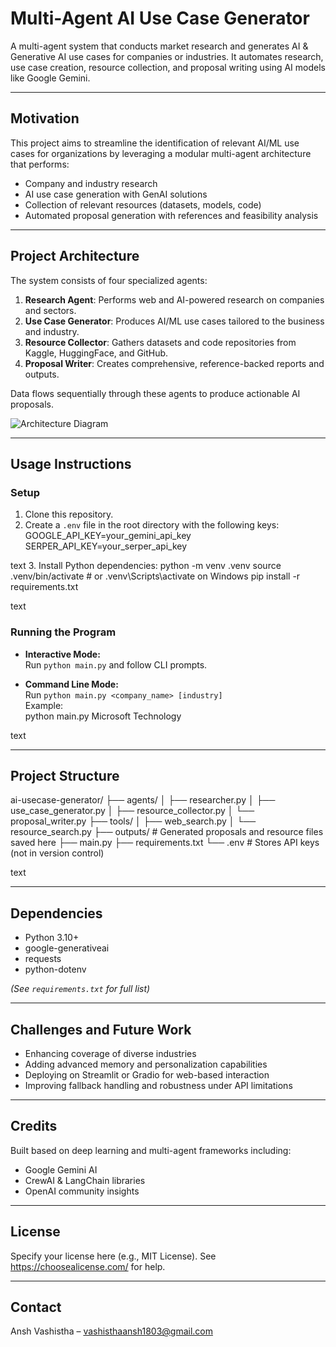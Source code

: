 # Multi-Agent AI Use Case Generator

A multi-agent system that conducts market research and generates AI & Generative AI use cases for companies or industries. It automates research, use case creation, resource collection, and proposal writing using AI models like Google Gemini.

---

## Motivation

This project aims to streamline the identification of relevant AI/ML use cases for organizations by leveraging a modular multi-agent architecture that performs:

- Company and industry research
- AI use case generation with GenAI solutions
- Collection of relevant resources (datasets, models, code)
- Automated proposal generation with references and feasibility analysis

---

## Project Architecture

The system consists of four specialized agents:

1. **Research Agent**: Performs web and AI-powered research on companies and sectors.
2. **Use Case Generator**: Produces AI/ML use cases tailored to the business and industry.
3. **Resource Collector**: Gathers datasets and code repositories from Kaggle, HuggingFace, and GitHub.
4. **Proposal Writer**: Creates comprehensive, reference-backed reports and outputs.

Data flows sequentially through these agents to produce actionable AI proposals.

![Architecture Diagram](https://drive.google.com/file/d/1IIG_uzKc_knOQAUv-OuiBazEgzI99mne/view?usp=drive_link) 

---

## Usage Instructions

### Setup

1. Clone this repository.
2. Create a `.env` file in the root directory with the following keys:
GOOGLE_API_KEY=your_gemini_api_key
SERPER_API_KEY=your_serper_api_key

text
3. Install Python dependencies:
python -m venv .venv
source .venv/bin/activate # or .venv\Scripts\activate on Windows
pip install -r requirements.txt

text

### Running the Program

- **Interactive Mode:**  
Run `python main.py` and follow CLI prompts.

- **Command Line Mode:**  
Run `python main.py <company_name> [industry]`  
Example:  
python main.py Microsoft Technology

text

---

## Project Structure

ai-usecase-generator/
├── agents/
│ ├── researcher.py
│ ├── use_case_generator.py
│ ├── resource_collector.py
│ └── proposal_writer.py
├── tools/
│ ├── web_search.py
│ └── resource_search.py
├── outputs/ # Generated proposals and resource files saved here
├── main.py
├── requirements.txt
└── .env # Stores API keys (not in version control)

text

---

## Dependencies

- Python 3.10+
- google-generativeai
- requests
- python-dotenv

*(See `requirements.txt` for full list)*

---

## Challenges and Future Work

- Enhancing coverage of diverse industries
- Adding advanced memory and personalization capabilities
- Deploying on Streamlit or Gradio for web-based interaction
- Improving fallback handling and robustness under API limitations

---

## Credits

Built based on deep learning and multi-agent frameworks including:
- Google Gemini AI
- CrewAI & LangChain libraries
- OpenAI community insights

---

## License

Specify your license here (e.g., MIT License). See https://choosealicense.com/ for help.

---

## Contact

Ansh Vashistha – vashisthaansh1803@gmail.com  
